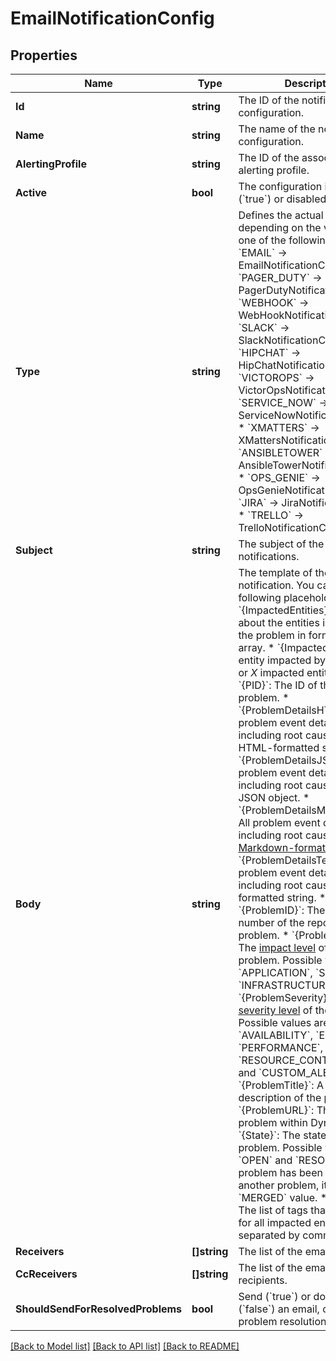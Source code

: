 # EmailNotificationConfig

## Properties

Name | Type | Description | Notes
------------ | ------------- | ------------- | -------------
**Id** | **string** | The ID of the notification configuration. | [optional] 
**Name** | **string** | The name of the notification configuration. | 
**AlertingProfile** | **string** | The ID of the associated alerting profile. | 
**Active** | **bool** | The configuration is enabled (&#x60;true&#x60;) or disabled (&#x60;false&#x60;). | 
**Type** | **string** | Defines the actual set of fields depending on the value. See one of the following objects:   * &#x60;EMAIL&#x60; -&gt; EmailNotificationConfig  * &#x60;PAGER_DUTY&#x60; -&gt; PagerDutyNotificationConfig  * &#x60;WEBHOOK&#x60; -&gt; WebHookNotificationConfig  * &#x60;SLACK&#x60; -&gt; SlackNotificationConfig  * &#x60;HIPCHAT&#x60; -&gt; HipChatNotificationConfig  * &#x60;VICTOROPS&#x60; -&gt; VictorOpsNotificationConfig  * &#x60;SERVICE_NOW&#x60; -&gt; ServiceNowNotificationConfig  * &#x60;XMATTERS&#x60; -&gt; XMattersNotificationConfig  * &#x60;ANSIBLETOWER&#x60; -&gt; AnsibleTowerNotificationConfig  * &#x60;OPS_GENIE&#x60; -&gt; OpsGenieNotificationConfig  * &#x60;JIRA&#x60; -&gt; JiraNotificationConfig  * &#x60;TRELLO&#x60; -&gt; TrelloNotificationConfig   | 
**Subject** | **string** | The subject of the email notifications. | 
**Body** | **string** | The template of the email notification.   You can use the following placeholders:  * &#x60;{ImpactedEntities}&#x60;: Details about the entities impacted by the problem in form of a JSON array.  * &#x60;{ImpactedEntity}&#x60;: The entity impacted by the problem or *X* impacted entities.  * &#x60;{PID}&#x60;: The ID of the reported problem.  * &#x60;{ProblemDetailsHTML}&#x60;: All problem event details, including root cause, as an HTML-formatted string.  * &#x60;{ProblemDetailsJSON}&#x60;: All problem event details, including root cause, as a JSON object.  * &#x60;{ProblemDetailsMarkdown}&#x60;: All problem event details, including root cause, as a [Markdown-formatted](https://www.markdownguide.org/cheat-sheet/) string.  * &#x60;{ProblemDetailsText}&#x60;: All problem event details, including root cause, as a text-formatted string.  * &#x60;{ProblemID}&#x60;: The display number of the reported problem.  * &#x60;{ProblemImpact}&#x60;: The [impact level](https://www.dynatrace.com/support/help/shortlink/impact-analysis) of the problem. Possible values are &#x60;APPLICATION&#x60;, &#x60;SERVICE&#x60;, and &#x60;INFRASTRUCTURE&#x60;.  * &#x60;{ProblemSeverity}&#x60;: The [severity level](https://www.dynatrace.com/support/help/shortlink/event-types) of the problem. Possible values are &#x60;AVAILABILITY&#x60;, &#x60;ERROR&#x60;, &#x60;PERFORMANCE&#x60;, &#x60;RESOURCE_CONTENTION&#x60;, and &#x60;CUSTOM_ALERT&#x60;.  * &#x60;{ProblemTitle}&#x60;: A short description of the problem.  * &#x60;{ProblemURL}&#x60;: The URL of the problem within Dynatrace.  * &#x60;{State}&#x60;: The state of the problem. Possible values are &#x60;OPEN&#x60; and &#x60;RESOLVED&#x60;. If the problem has been merged into another problem, it has the &#x60;MERGED&#x60; value.  * &#x60;{Tags}&#x60;: The list of tags that are defined for all impacted entities, separated by commas.   | 
**Receivers** | **[]string** | The list of the email recipients. | 
**CcReceivers** | **[]string** | The list of the email CC-recipients. | [optional] 
**ShouldSendForResolvedProblems** | **bool** | Send (&#x60;true&#x60;) or doesn&#39;t send (&#x60;false&#x60;) an email, confirming problem resolution. | 

[[Back to Model list]](../README.md#documentation-for-models) [[Back to API list]](../README.md#documentation-for-api-endpoints) [[Back to README]](../README.md)



